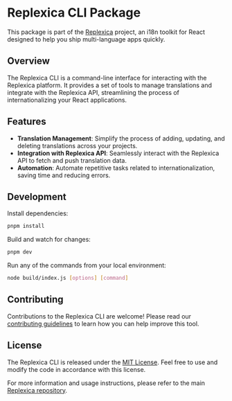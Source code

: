 # Replexica CLI Package

This package is part of the [Replexica](https://github.com/replexica/replexica) project, an i18n toolkit for React designed to help you ship multi-language apps quickly.

## Overview

The Replexica CLI is a command-line interface for interacting with the Replexica platform. It provides a set of tools to manage translations and integrate with the Replexica API, streamlining the process of internationalizing your React applications.

## Features

- **Translation Management**: Simplify the process of adding, updating, and deleting translations across your projects.
- **Integration with Replexica API**: Seamlessly interact with the Replexica API to fetch and push translation data.
- **Automation**: Automate repetitive tasks related to internationalization, saving time and reducing errors.

## Development

Install dependencies:

```bash
pnpm install
```

Build and watch for changes:

```bash
pnpm dev
```

Run any of the commands from your local environment:

```bash
node build/index.js [options] [command]
```

## Contributing

Contributions to the Replexica CLI are welcome! Please read our [contributing guidelines](https://github.com/replexica/replexica/blob/main/CONTRIBUTING.md) to learn how you can help improve this tool.

## License

The Replexica CLI is released under the [MIT License](https://github.com/replexica/replexica/blob/main/LICENSE). Feel free to use and modify the code in accordance with this license.

For more information and usage instructions, please refer to the main [Replexica repository](https://github.com/replexica/replexica).
